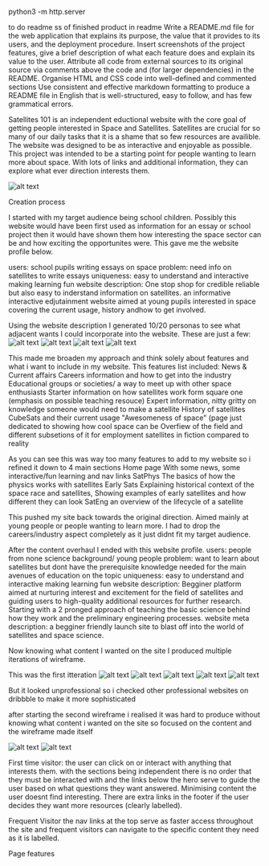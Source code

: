 python3 -m http.server



to do
readme
ss of finished product in readme
	Write a README.md file for the web application that explains its purpose, the value that it provides to its users, and the deployment procedure.
	Insert screenshots of the project features, give a brief description of what each feature does and explain its value to the user.
  Attribute all code from external sources to its original source via comments above the code and (for larger dependencies) in the README.
  Organise HTML and CSS code into well-defined and commented sections
  Use consistent and effective markdown formatting to produce a README file in English that is well-structured, easy to follow, and has few grammatical errors.


Satellites 101 is an independent eductional website with the core goal of getting people interested in Space and Satellites. Satellites are crucial for so many of our daily tasks that it is a shame that so few resources are availible. The website was designed to be as interactive and enjoyable as possible. This project was intended to be a starting point for people wanting to learn more about space. With lots of links and additional information, they can explore what ever direction interests them. 

![alt text](https://github.com/JakCrane/Assignment-1/blob/main/site-screenshot.PNG?raw=true)

Creation process

I started with my target audience being school children. Possibly this website would have been first used as information for an essay or school project then it would have shown them how interesting the space sector can be and how exciting the opportunites were. This gave me the website profile below.

 users: school pupils writing essays on space
 problem: need info on satellites to write essays
 uniqueness: easy to understand and interactive making learning fun
 website description: One stop shop for credible reliable but also easy to inderstand information on satellites. an informative interactive edjutainment website aimed at young pupils interested in space covering the current usage, history andhow to get involved.

Using the website description I generated 10/20 personas to see what adjacent wants I could incorporate into the website. These are just a few:
![alt text](https://github.com/JakCrane/Assignment-1/blob/main/user-persona%20(1).png?raw=true)
![alt text](https://github.com/JakCrane/Assignment-1/blob/main/user-persona%20(4).png?raw=true)
![alt text](https://github.com/JakCrane/Assignment-1/blob/main/user-persona%20(6).png?raw=true)
![alt text](https://github.com/JakCrane/Assignment-1/blob/main/user-persona%20(7).png?raw=true)

This made me broaden my approach and think solely about features and what i want to include in my website. This features list included:
 News & Current affairs
 Careers information and how to get into the industry
 Educational groups or societies/ a way to meet up with other space enthusiasts
 Starter information on how satellites work form square one (emphasis on possible teaching resouce)
 Expert information, nitty gritty on knowledge someone would need to make a satellite
 History of satellites
 CubeSats and their current usage
 "Awesomeness of space" (page just dedicated to showing how cool space can be
 Overfiew of the field and different subsetions of it for employment
 satellites in fiction compared to reality

As you can see this was way too many features to add to my website so i refined it down to 4 main sections
 Home page
  With some news, some interactive/fun learning and nav links
 SatPhys
  The basics of how the physics works with satellites
 Early Sats
  Explaining historical context of the space race and satellites, Showing examples of early satellites and how different they can look
 SatEng
  an overview of the lifecycle of a satellite

This pushed my site back towards the original direction. Aimed mainly at young people or people wanting to learn more. I had to drop the careers/industry aspect completely as it just didnt fit my target audience.

After the content overhaul I ended with this website profile.
 users: people from none science background/ young people
 problem: want to learn about satellites but dont have the prerequisite knowledge needed for the main avenues of education on the topic 
 uniqueness: easy to understand and interactive making learning fun
 website description: Begginer platform aimed at nurturing interest and excitement for the field of satellites and guiding users to high-quality additional resources for further research. Starting with a 2 pronged approach of teaching the basic science behind how they work and the preliminary engineering processes. 
 website meta description: a begginer friendly launch site to blast off into the world of satellites and space science.

Now knowing what content I wanted on the site I produced multiple iterations of wireframe.

This was the first itteration
![alt text](https://github.com/JakCrane/Assignment-1/blob/main/wf-1-1.PNG?raw=true)
![alt text](https://github.com/JakCrane/Assignment-1/blob/main/wf-1-2.PNG?raw=true)
![alt text](https://github.com/JakCrane/Assignment-1/blob/main/wf-1-3.PNG?raw=true)
![alt text](https://github.com/JakCrane/Assignment-1/blob/main/wf-1-4.PNG?raw=true)
![alt text](https://github.com/JakCrane/Assignment-1/blob/main/wf-1-5.PNG?raw=true)

But it looked unprofessional so i checked other professional websites on dribbble to make it more sophisticated

after starting the second wireframe i realised it was hard to produce without knowing what content i wanted on the site so focused on the content and the wireframe made itself

![alt text](https://github.com/JakCrane/Assignment-1/blob/main/wf-2-1.PNG?raw=true)
![alt text](https://github.com/JakCrane/Assignment-1/blob/main/wf-2-a.PNG?raw=true)

First time visitor:
 the user can click on or interact with anything that interests them. with the sections being independent there is no order that they must be interacted with and the links below the hero serve to guide the user based on what questions they want answered. Minimising content the user doesnt find interesting.
 There are extra links in the footer if the user decides they want more resources (clearly labelled).

Frequent Visitor
 the nav links at the top serve as faster access throughout the site and frequent visitors can navigate to the specific content they need as it is labelled.

Page features


